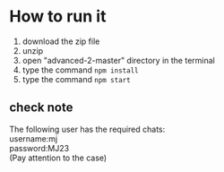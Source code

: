 # How to run it

1. download the zip file
2. unzip
3. open "advanced-2-master" directory in the terminal
4. type the command `npm install`
5. type the command `npm start`

## check note
The following user has the required chats:
\
username:mj 
\
password:MJ23
\
(Pay attention to the case)
